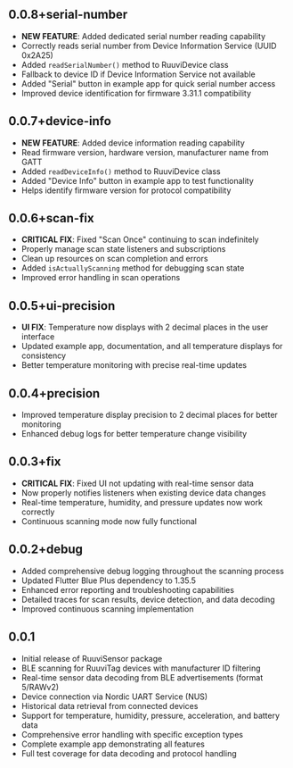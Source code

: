 ## 0.0.8+serial-number

* **NEW FEATURE**: Added dedicated serial number reading capability
* Correctly reads serial number from Device Information Service (UUID 0x2A25)
* Added `readSerialNumber()` method to RuuviDevice class
* Fallback to device ID if Device Information Service not available
* Added "Serial" button in example app for quick serial number access
* Improved device identification for firmware 3.31.1 compatibility

## 0.0.7+device-info

* **NEW FEATURE**: Added device information reading capability
* Read firmware version, hardware version, manufacturer name from GATT
* Added `readDeviceInfo()` method to RuuviDevice class
* Added "Device Info" button in example app to test functionality
* Helps identify firmware version for protocol compatibility

## 0.0.6+scan-fix

* **CRITICAL FIX**: Fixed "Scan Once" continuing to scan indefinitely
* Properly manage scan state listeners and subscriptions
* Clean up resources on scan completion and errors
* Added `isActuallyScanning` method for debugging scan state
* Improved error handling in scan operations

## 0.0.5+ui-precision

* **UI FIX**: Temperature now displays with 2 decimal places in the user interface
* Updated example app, documentation, and all temperature displays for consistency
* Better temperature monitoring with precise real-time updates

## 0.0.4+precision

* Improved temperature display precision to 2 decimal places for better monitoring
* Enhanced debug logs for better temperature change visibility

## 0.0.3+fix

* **CRITICAL FIX**: Fixed UI not updating with real-time sensor data
* Now properly notifies listeners when existing device data changes
* Real-time temperature, humidity, and pressure updates now work correctly
* Continuous scanning mode now fully functional

## 0.0.2+debug

* Added comprehensive debug logging throughout the scanning process
* Updated Flutter Blue Plus dependency to 1.35.5
* Enhanced error reporting and troubleshooting capabilities
* Detailed traces for scan results, device detection, and data decoding
* Improved continuous scanning implementation

## 0.0.1

* Initial release of RuuviSensor package
* BLE scanning for RuuviTag devices with manufacturer ID filtering
* Real-time sensor data decoding from BLE advertisements (format 5/RAWv2)
* Device connection via Nordic UART Service (NUS)
* Historical data retrieval from connected devices
* Support for temperature, humidity, pressure, acceleration, and battery data
* Comprehensive error handling with specific exception types
* Complete example app demonstrating all features
* Full test coverage for data decoding and protocol handling
